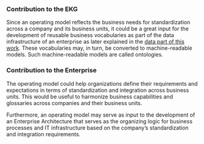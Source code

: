 ### Contribution to the EKG

Since an operating model reflects the business needs for standardization
across a company and its business units, it could be a great input for
the development of reusable business vocabularies as part of the
data infrastructure of an enterprise as later explained in the
[data part of this work](/pillar/data/).
These vocabularies may, in turn, be converted to machine-readable models.
Such machine-readable models are called ontologies.

### Contribution to the Enterprise

The operating model could help organizations define their requirements
and expectations in terms of standardization and integration across
business units.
This would be useful to harmonize business capabilities and glossaries
across companies and their business units.

Furthermore, an operating model may serve as input to the development
of an Enterprise Architecture that serves as the organizing logic for
business processes and IT infrastructure based on the company’s
standardization and integration requirements.

